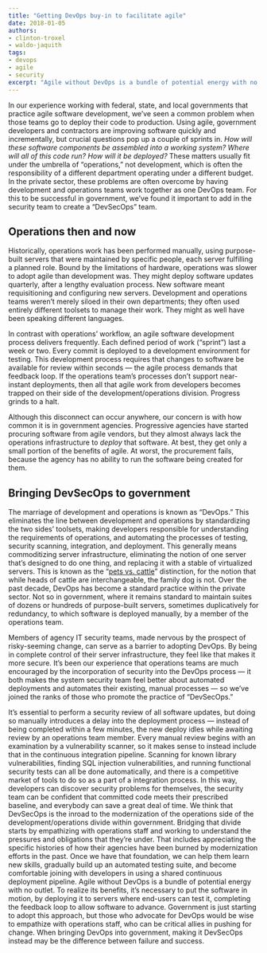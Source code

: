 ```yaml
---
title: "Getting DevOps buy-in to facilitate agile"
date: 2018-01-05
authors:
- clinton-troxel
- waldo-jaquith
tags:
- devops
- agile
- security
excerpt: "Agile without DevOps is a bundle of potential energy with no outlet. We’ve found that it’s easier to get agency buy-in for DevOps if automated security audits are part of that work."
---
```


In our experience working with federal, state, and local governments that practice agile software development, we’ve seen a common problem when those teams go to deploy their code to production. Using agile, government developers and contractors are improving software quickly and incrementally, but crucial questions pop up a couple of sprints in. _How will these software components be assembled into a working system? Where will all of this code run? How will it be deployed?_ These matters usually fit under the umbrella of “operations,” not development, which is often the responsibility of a different department operating under a different budget.
In the private sector, these problems are often overcome by having development and operations teams work together as one DevOps team. For this to be successful in government, we’ve found it important to add in the security team to create a “DevSecOps” team. 

## Operations then and now

Historically, operations work has been performed manually, using purpose-built servers that were maintained by specific people, each server fulfilling a planned role. Bound by the limitations of hardware, operations was slower to adopt agile than development was. They might deploy software updates quarterly, after a lengthy evaluation process. New software meant requisitioning and configuring new servers. Development and operations teams weren’t merely siloed in their own departments; they often used entirely different toolsets to manage their work. They might as well have been speaking different languages.

In contrast with operations’ workflow, an agile software development process delivers frequently. Each defined period of work (“sprint”) last a week or two. Every commit is deployed to a development environment for testing. This development process requires that changes to software be available for review within seconds — the agile process demands that feedback loop. If the operations team’s processes don’t support near-instant deployments, then all that agile work from developers becomes trapped on their side of the development/operations division. Progress grinds to a halt.

Although this disconnect can occur anywhere, our concern is with how common it is in government agencies. Progressive agencies have started procuring software from agile vendors, but they almost always lack the operations infrastructure to _deploy_ that software. At best, they get only a small portion of the benefits of agile. At worst, the procurement fails, because the agency has no ability to run the software being created for them.

## Bringing DevSecOps to government

The marriage of development and operations is known as “DevOps.” This eliminates the line between development and operations by standardizing the two sides’ toolsets, making developers responsible for understanding the requirements of operations, and automating the processes of testing, security scanning, integration, and deployment. This generally means commoditizing server infrastructure, eliminating the notion of one server that’s designed to do one thing, and replacing it with a stable of virtualized servers. This is known as the “[pets vs. cattle](http://cloudscaling.com/blog/cloud-computing/the-history-of-pets-vs-cattle/)” distinction, for the notion that while heads of cattle are interchangeable, the family dog is not. Over the past decade, DevOps has become a standard practice within the private sector. Not so in government, where it remains standard to maintain suites of dozens or hundreds of purpose-built servers, sometimes duplicatively for redundancy, to which software is deployed manually, by a member of the operations team.

Members of agency IT security teams, made nervous by the prospect of risky-seeming change, can serve as a barrier to adopting DevOps. By being in complete control of their server infrastructure, they feel like that makes it more secure. It’s been our experience that operations teams are much encouraged by the incorporation of security into the DevOps process — it both makes the system security team feel better about automated deployments and automates their existing, manual processes — so we’ve joined the ranks of those who promote the practice of “DevSecOps.”

It’s essential to perform a security review of all software updates, but doing so manually introduces a delay into the deployment process — instead of being completed within a few minutes, the new deploy idles while awaiting review by an operations team member. Every manual review begins with an examination by a vulnerability scanner, so it makes sense to instead include that in the continuous integration pipeline. Scanning for known library vulnerabilities, finding SQL injection vulnerabilities, and running functional security tests can all be done automatically, and there is a competitive market of tools to do so as a part of a integration process. In this way, developers can discover security problems for themselves, the security team can be confident that committed code meets their prescribed baseline, and everybody can save a great deal of time.
We think that DevSecOps is the inroad to the modernization of the operations side of the development/operations divide within government. Bridging that divide starts by empathizing with operations staff and working to understand the pressures and obligations that they’re under. That includes appreciating the specific histories of how their agencies have been burned by modernization efforts in the past. Once we have that foundation, we can help them learn new skills, gradually build up an automated testing suite, and become comfortable joining with developers in using a shared continuous deployment pipeline.
Agile without DevOps is a bundle of potential energy with no outlet. To realize its benefits, it’s necessary to put the software in motion, by deploying it to servers where end-users can test it, completing the feedback loop to allow software to advance. Government is just starting to adopt this approach, but those who advocate for DevOps would be wise to empathize with operations staff, who can be critical allies in pushing for change. When bringing DevOps into government, making it DevSecOps instead may be the difference between failure and success.

